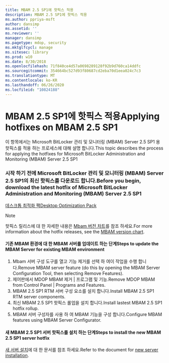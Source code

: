 ```yaml
---
title: MBAM 2.5 SP1에 핫픽스 적용
description: MBAM 2.5 SP1에 핫픽스 적용
ms.author: ppriya-msft
author: dansimp
ms.assetid: ''
ms.reviewer: ''
manager: dansimp
ms.pagetype: mdop, security
ms.mktglfcycl: manage
ms.sitesec: library
ms.prod: w10
ms.date: 8/30/2018
ms.openlocfilehash: 71f840ce4d57a0698289128f92b9d760ca14ddfc
ms.sourcegitcommit: 354664bc527d93f80687cd2eba70d1eea024c7c3
ms.translationtype: MT
ms.contentlocale: ko-KR
ms.lasthandoff: 06/26/2020
ms.locfileid: "10824188"
---
```

# <span data-ttu-id="6f170-103">MBAM 2.5 SP1에 핫픽스 적용</span><span class="sxs-lookup"><span data-stu-id="6f170-103">Applying hotfixes on MBAM 2.5 SP1</span></span>
<span data-ttu-id="6f170-104">이 항목에서는 Microsoft BitLocker 관리 및 모니터링 (MBAM) Server 2.5 SP1 용 핫픽스를 적용 하는 프로세스에 대해 설명 합니다.</span><span class="sxs-lookup"><span data-stu-id="6f170-104">This topic describes the process for applying the hotfixes for Microsoft BitLocker Administration and Monitoring (MBAM) Server 2.5 SP1</span></span>

### <span data-ttu-id="6f170-105">시작 하기 전에 Microsoft BitLocker 관리 및 모니터링 (MBAM) Server 2.5 SP1의 최신 핫픽스를 다운로드 합니다.</span><span class="sxs-lookup"><span data-stu-id="6f170-105">Before you begin, download the latest hotfix of Microsoft BitLocker Administration and Monitoring (MBAM) Server 2.5 SP1</span></span>
[<span data-ttu-id="6f170-106">데스크톱 최적화 팩</span><span class="sxs-lookup"><span data-stu-id="6f170-106">Desktop Optimization Pack</span></span>](https://www.microsoft.com/download/details.aspx?id=57157)

> [!NOTE]
> <span data-ttu-id="6f170-107">핫픽스 릴리스에 대 한 자세한 내용은 [Mbam 버전 차트](https://docs.microsoft.com/archive/blogs/dubaisec/mbam-version-chart)를 참조 하세요.</span><span class="sxs-lookup"><span data-stu-id="6f170-107">For more information about the hotfix releases, see the [MBAM version chart](https://docs.microsoft.com/archive/blogs/dubaisec/mbam-version-chart).</span></span>

#### <span data-ttu-id="6f170-108">기존 MBAM 환경에 대 한 MBAM 서버를 업데이트 하는 단계</span><span class="sxs-lookup"><span data-stu-id="6f170-108">Steps to update the MBAM Server for existing MBAM environment</span></span> 
1. <span data-ttu-id="6f170-109">Mbam 서버 구성 도구를 열고 기능 제거를 선택 하 여이 작업을 수행 합니다.</span><span class="sxs-lookup"><span data-stu-id="6f170-109">Remove MBAM server feature (do this by opening the MBAM Server Configuration Tool, then selecting Remove Features).</span></span>
2. <span data-ttu-id="6f170-110">제어판에서 MDOP MBAM 제거 | 프로그램 및 기능.</span><span class="sxs-lookup"><span data-stu-id="6f170-110">Remove MDOP MBAM from Control Panel | Programs and Features.</span></span>
3. <span data-ttu-id="6f170-111">MBAM 2.5 SP1 RTM 서버 구성 요소를 설치 합니다.</span><span class="sxs-lookup"><span data-stu-id="6f170-111">Install MBAM 2.5 SP1 RTM server components.</span></span>
4. <span data-ttu-id="6f170-112">최신 MBAM 2.5 SP1 핫픽스 롤업을 설치 합니다.</span><span class="sxs-lookup"><span data-stu-id="6f170-112">Install lastest MBAM 2.5 SP1 hotfix rollup.</span></span>
5. <span data-ttu-id="6f170-113">MBAM 서버 구성자를 사용 하 여 MBAM 기능을 구성 합니다.</span><span class="sxs-lookup"><span data-stu-id="6f170-113">Configure MBAM features using MBAM Server Configurator.</span></span>

#### <span data-ttu-id="6f170-114">새 MBAM 2.5 SP1 서버 핫픽스를 설치 하는 단계</span><span class="sxs-lookup"><span data-stu-id="6f170-114">Steps to install the new MBAM 2.5 SP1 server hotfix</span></span>
<span data-ttu-id="6f170-115">[새 서버 설치](deploying-the-mbam-25-server-infrastructure.md)에 대 한 문서를 참조 하세요.</span><span class="sxs-lookup"><span data-stu-id="6f170-115">Refer to the document for [new server installation](deploying-the-mbam-25-server-infrastructure.md).</span></span>
